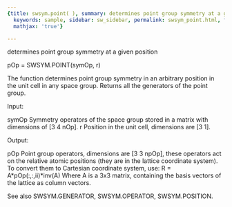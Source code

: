 ```yaml
---
{title: swsym.point( ), summary: determines point group symmetry at a given position,
  keywords: sample, sidebar: sw_sidebar, permalink: swsym_point.html, folder: swsym,
  mathjax: 'true'}

---
```

determines point group symmetry at a given position
 
pOp = SWSYM.POINT(symOp, r)
 
The function determines point group symmetry in an arbitrary position in
the unit cell in any space group. Returns all the generators of the point
group.
 
Input:
 
symOp         Symmetry operators of the space group stored in a matrix
              with dimensions of [3 4 nOp].
r             Position in the unit cell, dimensions are [3 1].
 
Output:
 
pOp           Point group operators, dimensions are [3 3 npOp], these
              operators act on the relative atomic positions (they are in
              the lattice coordinate system). To convert them to
              Cartesian coordinate system, use:
                  R = A*pOp(:,:,ii)*inv(A)
              Where A is a 3x3 matrix, containing the basis vectors of
              the lattice as column vectors.
 
See also SWSYM.GENERATOR, SWSYM.OPERATOR, SWSYM.POSITION.
 

